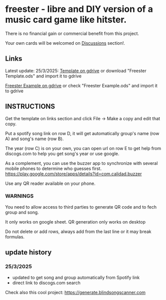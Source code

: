 # freester - libre and DIY version of a music card game like hitster.
There is no financial gain or commercial benefit from this project.

Your own cards will be welcomed on [Discussions](https://github.com/librefreester/freester/discussions) section!.

## Links
Latest update: 25/3/2025: [Template on gdrive](https://docs.google.com/spreadsheets/d/1o-VwtnbYLk9k9pWW7fyxDGekYsZIOK31Ur14XctP98A/edit?usp=sharing) or download "Freester Template.ods" and import it to gdrive

[Freester Example on gdrive](https://docs.google.com/spreadsheets/d/1ofP3kLO2IzO4QsGeR8h6dPg9CHfN7IxV3DoIkUGeN4M/edit?usp=sharing) or check "Freester Example.ods" and import it to gdrive
## INSTRUCTIONS

Get the template on links section and click File -> Make a copy and edit that copy.

Put a spotify song link on row D, it will get automatically group's name (row A) and song's name (row B). 

The year (row C) is on your own, you can open url on row E to get help from discogs.com to help you get song's year or use google.

As a complement, you can use the buzzer app to synchronize with several mobile phones to determine who guesses first.
https://play.google.com/store/apps/details?id=com.calidad.buzzer

Use any QR reader available on your phone.
### WARNINGS
You need to allow access to third parties to generate QR code and to fech group and song.

It only works on google sheet. QR generation only works on desktop

Do not delete or add rows, always add from the last line or it may break formulas.


## update history
### 25/3/2025
- updated to get song and group automatically from Spotify link
- direct link to discogs.com search



Check also this cool project: 
https://generate.blindsongscanner.com
